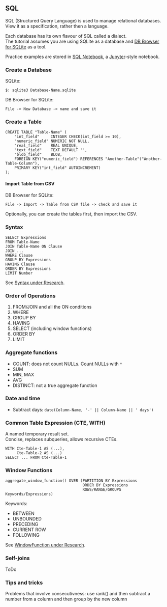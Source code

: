 ## SQL

SQL (Structured Query Language) is used to manage relational databases. View it as a specification, rather then a language.  

Each database has its own flavour of SQL called a dialect.  
The tutorial assumes you are using SQLite as a database and [DB Browser for SQLite](https://github.com/MislavJaksic/Knowledge-Repository/tree/master/Technology/Storage/Embedded/SQLite) as a tool.  

Practice examples are stored in [SQL Notebook](https://github.com/MislavJaksic/Knowledge-Repository/tree/master/Technology/Storage/Inspector/SQLNotebook), a [Jupyter](https://jupyter.org/)-style notebook.  

### Create a Database

SQLite:
```
$: sqlite3 Database-Name.sqlite
```
DB Browser for SQLite:
```
File -> New Database -> name and save it
```

### Create a Table

```
CREATE TABLE "Table-Name" (
	"int_field"	    INTEGER CHECK(int_field >= 10),
	"numeric_field"	NUMERIC NOT NULL,
	"real_field"	REAL UNIQUE,
	"text_field"	TEXT DEFAULT '',
	"blob_field"	BLOB,
	FOREIGN KEY("numeric_field") REFERENCES "Another-Table"("Another-Table-Column"),
	PRIMARY KEY("int_field" AUTOINCREMENT)
);
```

#### Import Table from CSV

DB Browser for SQLite:
```
File -> Import -> Table from CSV file -> check and save it
```

Optionally, you can create the tables first, then import the CSV.  

### Syntax

```
SELECT Expressions
FROM Table-Name
JOIN Table-Name ON Clause
JOIN ...
WHERE Clause
GROUP BY Expressions
HAVING Clause
ORDER BY Expressions
LIMIT Number
```

See [Syntax under Research](Research/Syntax).  

### Order of Operations

1) FROM/JOIN and all the ON conditions
2) WHERE
3) GROUP BY
4) HAVING
5) SELECT (including window functions)
6) ORDER BY
7) LIMIT

### Aggregate functions

* COUNT: does not count NULLs. Count NULLs with `*`
* SUM
* MIN, MAX
* AVG
* DISTINCT: not a true aggregate function

### Date and time

* Subtract days: `date(Column-Name, '-' || Column-Name || ' days')`

### Common Table Expression (CTE, WITH)

A named temporary result set.  
Concise, replaces subqueries, allows recursive CTEs.  

```
WITH Cte-Table-1 AS (...),
     Cte-Table-2 AS (...)
SELECT ... FROM Cte-Table-1
```

### Window Functions

```
aggregate_window_function() OVER (PARTITION BY Expressions
                                  ORDER BY Expressions
                                  ROWS/RANGE/GROUPS Keywords/Expressions)
```

Keywords:
* BETWEEN
* UNBOUNDED
* PRECEDING
* CURRENT ROW
* FOLLOWING

See [WindowFunction under Research](Research/WindowFunction).  

### Self-joins

ToDo

### Tips and tricks

Problems that involve consecutivness: use rank() and then subtract a number from a column and then group by the new column

